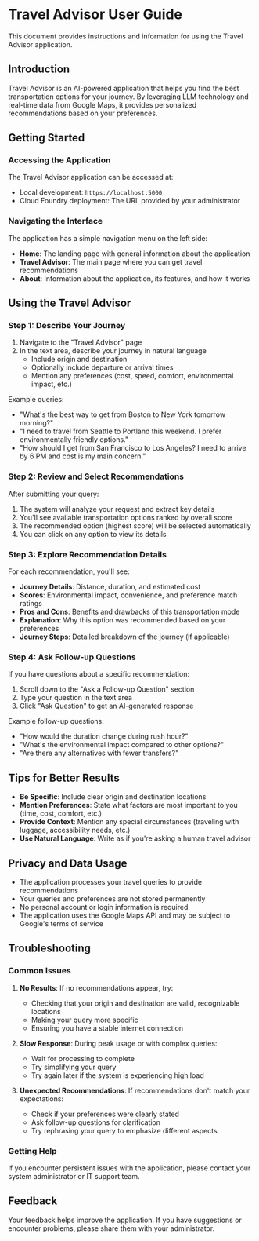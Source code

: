 # Travel Advisor User Guide

This document provides instructions and information for using the Travel Advisor application.

## Introduction

Travel Advisor is an AI-powered application that helps you find the best transportation options for your journey. By leveraging LLM technology and real-time data from Google Maps, it provides personalized recommendations based on your preferences.

## Getting Started

### Accessing the Application

The Travel Advisor application can be accessed at:

- Local development: `https://localhost:5000`
- Cloud Foundry deployment: The URL provided by your administrator

### Navigating the Interface

The application has a simple navigation menu on the left side:

- **Home**: The landing page with general information about the application
- **Travel Advisor**: The main page where you can get travel recommendations
- **About**: Information about the application, its features, and how it works

## Using the Travel Advisor

### Step 1: Describe Your Journey

1. Navigate to the "Travel Advisor" page
2. In the text area, describe your journey in natural language
   - Include origin and destination
   - Optionally include departure or arrival times
   - Mention any preferences (cost, speed, comfort, environmental impact, etc.)

Example queries:

- "What's the best way to get from Boston to New York tomorrow morning?"
- "I need to travel from Seattle to Portland this weekend. I prefer environmentally friendly options."
- "How should I get from San Francisco to Los Angeles? I need to arrive by 6 PM and cost is my main concern."

### Step 2: Review and Select Recommendations

After submitting your query:

1. The system will analyze your request and extract key details
2. You'll see available transportation options ranked by overall score
3. The recommended option (highest score) will be selected automatically
4. You can click on any option to view its details

### Step 3: Explore Recommendation Details

For each recommendation, you'll see:

- **Journey Details**: Distance, duration, and estimated cost
- **Scores**: Environmental impact, convenience, and preference match ratings
- **Pros and Cons**: Benefits and drawbacks of this transportation mode
- **Explanation**: Why this option was recommended based on your preferences
- **Journey Steps**: Detailed breakdown of the journey (if applicable)

### Step 4: Ask Follow-up Questions

If you have questions about a specific recommendation:

1. Scroll down to the "Ask a Follow-up Question" section
2. Type your question in the text area
3. Click "Ask Question" to get an AI-generated response

Example follow-up questions:

- "How would the duration change during rush hour?"
- "What's the environmental impact compared to other options?"
- "Are there any alternatives with fewer transfers?"

## Tips for Better Results

- **Be Specific**: Include clear origin and destination locations
- **Mention Preferences**: State what factors are most important to you (time, cost, comfort, etc.)
- **Provide Context**: Mention any special circumstances (traveling with luggage, accessibility needs, etc.)
- **Use Natural Language**: Write as if you're asking a human travel advisor

## Privacy and Data Usage

- The application processes your travel queries to provide recommendations
- Your queries and preferences are not stored permanently
- No personal account or login information is required
- The application uses the Google Maps API and may be subject to Google's terms of service

## Troubleshooting

### Common Issues

1. **No Results**: If no recommendations appear, try:
   - Checking that your origin and destination are valid, recognizable locations
   - Making your query more specific
   - Ensuring you have a stable internet connection

2. **Slow Response**: During peak usage or with complex queries:
   - Wait for processing to complete
   - Try simplifying your query
   - Try again later if the system is experiencing high load

3. **Unexpected Recommendations**: If recommendations don't match your expectations:
   - Check if your preferences were clearly stated
   - Ask follow-up questions for clarification
   - Try rephrasing your query to emphasize different aspects

### Getting Help

If you encounter persistent issues with the application, please contact your system administrator or IT support team.

## Feedback

Your feedback helps improve the application. If you have suggestions or encounter problems, please share them with your administrator.
